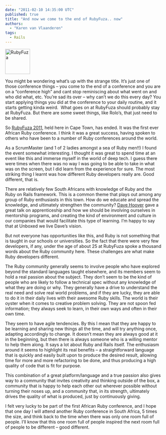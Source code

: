 ```yaml
---
date: "2011-02-10 14:35:00 UTC"
published: true
title: "And now we come to the end of RubyFuza.. now"
authors:
  - "Karen van Vlaanderen"
tags:
  - Rails
---
```


<p><img alt="RubyFuza" src="https://s3-eu-west-1.amazonaws.com/unboxed-web-images/b41da173269a09395870ce6e460d601d.png" style="width: 80px; height: 81px; " /></p>
<p>You might be wondering what&rsquo;s up with the strange title. It&rsquo;s just one of those conference things &ndash; you come to the end of a conference and you are on a &ldquo;conference high&rdquo; and cant stop reminiscing about what went on and who did what, etc. You&rsquo;re sad its over &ndash; why can&rsquo;t we do this every day? You start applying things you did at the conference to your daily routine, and it starts getting kinda weird.&nbsp; What goes on at RubyFuza should probably stay at RubyFuza. But there are some sweet things, like Rolo&rsquo;s, that just need to be shared.</p>
<p>So <a href="http://rubyfuza.org/">RubyFuza 2011</a>, held here in Cape Town, has ended. It was the first ever African Ruby conference. I think it was a great success, having spoken to others who have been to a number of Ruby conferences around the world.</p>
<p>As a ScrumMaster (and 1 of 2 ladies amongst a sea of Ruby men!!) I found the event somewhat interesting. I thought it was great to spend time at an event like this and immerse myself in the world of deep tech. I guess there were times when there was no way I was going to be able to take in what was on the screen, but I did learn from the experience for sure. The most striking thing I learnt was how different Ruby developers really are. Good different, that is.</p>
<p>There are relatively few South Africans with knowledge of Ruby and the Ruby on Rails framework. This is a common theme that plays out among any group of Ruby enthusiasts in this town. How do we educate and spread the knowledge, and ultimately strengthen the community? <a href="http://rubyfuza.org/speakers/1">Dave Hoover</a> gave a great talk on apprenticeship and how we should be involving ourselves in mentorship programs, and creating the kind of environment and culture in our companies that would facilitate this type of learning. I&rsquo;m happy to say that at Unboxed we live Dave&rsquo;s vision.</p>
<p>But not everyone has opportunities like this, and Ruby is not something that is taught in our schools or universities. So the fact that there were very few developers, if any, under the age of about 25 at RubyFuza spoke a thousand words about the Ruby community here. These challenges are what make Ruby developers different.</p>
<p>The Ruby community generally seems to involve people who have explored beyond the standard languages taught elsewhere, and its members seem to hold a real passion about the subject. They don&rsquo;t seem to be the kind of people who are likely to follow a technical spec without any knowledge of what they are doing or why. They generally have a drive to understand the real need and solve real world problems, and if they are lucky, they are able to do it in their daily lives with their awesome Ruby skills. The world is their oyster when it comes to creative problem solving. They are not spoon fed information; they always seek to learn, in their own ways and often in their own time.</p>
<p>They seem to have agile tendencies. By this I mean that they are happy to be learning and sharing new things all the time, and will try anything once, adapting accordingly to change. It doesn&rsquo;t mean they are always good at it in the beginning, but then there is always someone who is a willing mentor to help them along. It says a lot about Ruby and Rails itself. The enthusiasm around it seems to highlight its real benefits &ndash; a straightforward language that is quickly and easily built upon to produce the desired result, allowing time for more and more refactoring to be done, and thus producing a high quality of code that is fit for purpose.</p>
<p>This combination of a great platform/language and a true passion also gives way to a community that invites creativity and thinking outside of the box, a community that is happy to help each other out wherever possible without turning their noses up, and a community that, in its strength, ultimately drives the quality of what is produced, just by continuously giving.</p>
<p>I felt very lucky to be part of the first African Ruby conference, and I hope that one day I will attend another Ruby conference in South Africa, 5 times the size, and think back to the time when there was only one room full of people. I&rsquo;ll know that this one room full of people inspired the next room full of people to be different &ndash; good different.</p>
<p>&nbsp;</p>

